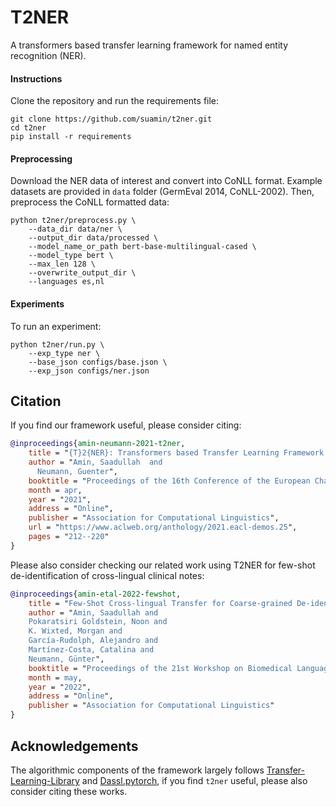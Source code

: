 # T2NER

A transformers based transfer learning framework for named entity recognition (NER).

#### Instructions
Clone the repository and run the requirements file:
```
git clone https://github.com/suamin/t2ner.git
cd t2ner
pip install -r requirements
```

#### Preprocessing
Download the NER data of interest and convert into CoNLL format. Example datasets are provided in `data` folder (GermEval 2014, CoNLL-2002). Then, preprocess the CoNLL formatted data:

```
python t2ner/preprocess.py \
    --data_dir data/ner \
    --output_dir data/processed \
    --model_name_or_path bert-base-multilingual-cased \
    --model_type bert \
    --max_len 128 \
    --overwrite_output_dir \
    --languages es,nl
```

#### Experiments
To run an experiment:

```
python t2ner/run.py \
    --exp_type ner \
    --base_json configs/base.json \
    --exp_json configs/ner.json

```

## Citation

If you find our framework useful, please consider citing:

```bibtex
@inproceedings{amin-neumann-2021-t2ner,
    title = "{T}2{NER}: Transformers based Transfer Learning Framework for Named Entity Recognition",
    author = "Amin, Saadullah  and
      Neumann, Guenter",
    booktitle = "Proceedings of the 16th Conference of the European Chapter of the Association for Computational Linguistics: System Demonstrations",
    month = apr,
    year = "2021",
    address = "Online",
    publisher = "Association for Computational Linguistics",
    url = "https://www.aclweb.org/anthology/2021.eacl-demos.25",
    pages = "212--220"
}
```

Please also consider checking our related work using T2NER for few-shot de-identification of cross-lingual clinical notes:

```bibtex
@inproceedings{amin-etal-2022-fewshot,
    title = "Few-Shot Cross-lingual Transfer for Coarse-grained De-identification of Code-Mixed Clinical Texts",
    author = "Amin, Saadullah and 
    Pokaratsiri Goldstein, Noon and 
    K. Wixted, Morgan and 
    García-Rudolph, Alejandro and 
    Martínez-Costa, Catalina and 
    Neumann, Günter",
    booktitle = "Proceedings of the 21st Workshop on Biomedical Language Processing",
    month = may,
    year = "2022",
    address = "Online",
    publisher = "Association for Computational Linguistics"
}
```

## Acknowledgements 
The algorithmic components of the framework largely follows [Transfer-Learning-Library](https://github.com/thuml/Transfer-Learning-Library) and [Dassl.pytorch](https://github.com/KaiyangZhou/Dassl.pytorch), if you find `t2ner` useful, please also consider citing these works.
